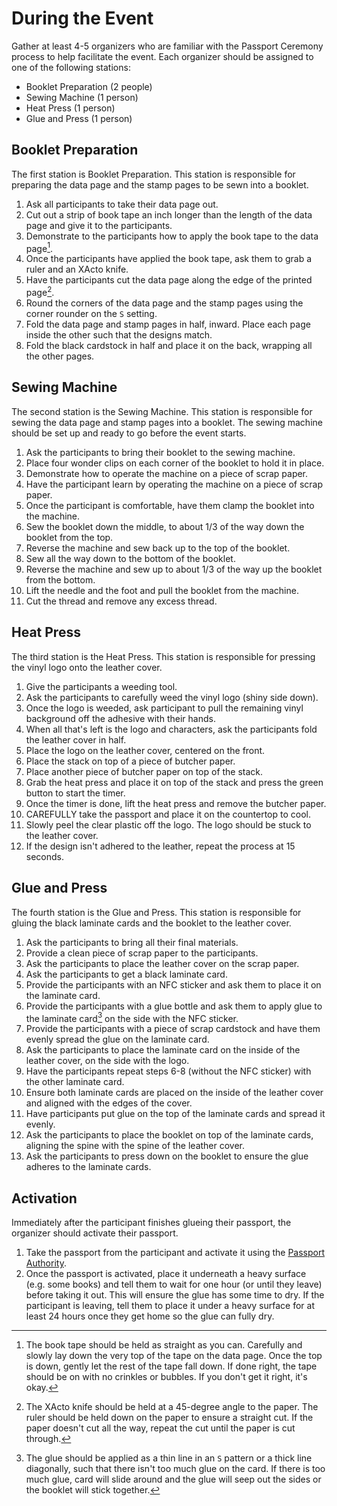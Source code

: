 # During the Event

Gather at least 4-5 organizers who are familiar with the Passport Ceremony process to help facilitate the event. Each
organizer should be assigned to one of the following stations:

- Booklet Preparation (2 people)
- Sewing Machine (1 person)
- Heat Press (1 person)
- Glue and Press (1 person)

## Booklet Preparation

The first station is Booklet Preparation. This station is responsible for preparing the data page and the stamp pages
to be sewn into a booklet.

1. Ask all participants to take their data page out.
2. Cut out a strip of book tape an inch longer than the length of the data page and give it to the participants.
3. Demonstrate to the participants how to apply the book tape to the data page[^1].
4. Once the participants have applied the book tape, ask them to grab a ruler and an XActo knife.
5. Have the participants cut the data page along the edge of the printed page[^2].
6. Round the corners of the data page and the stamp pages using the corner rounder on the `S` setting.
7. Fold the data page and stamp pages in half, inward. Place each page inside the other such that the designs match.
8. Fold the black cardstock in half and place it on the back, wrapping all the other pages.

## Sewing Machine

The second station is the Sewing Machine. This station is responsible for sewing the data page and stamp pages into a
booklet. The sewing machine should be set up and ready to go before the event starts.

1. Ask the participants to bring their booklet to the sewing machine.
2. Place four wonder clips on each corner of the booklet to hold it in place.
3. Demonstrate how to operate the machine on a piece of scrap paper.
4. Have the participant learn by operating the machine on a piece of scrap paper.
5. Once the participant is comfortable, have them clamp the booklet into the machine.
6. Sew the booklet down the middle, to about 1/3 of the way down the booklet from the top.
7. Reverse the machine and sew back up to the top of the booklet.
8. Sew all the way down to the bottom of the booklet.
9. Reverse the machine and sew up to about 1/3 of the way up the booklet from the bottom.
10. Lift the needle and the foot and pull the booklet from the machine.
11. Cut the thread and remove any excess thread.

## Heat Press

The third station is the Heat Press. This station is responsible for pressing the vinyl logo onto the leather cover.

1. Give the participants a weeding tool.
2. Ask the participants to carefully weed the vinyl logo (shiny side down).
3. Once the logo is weeded, ask participant to pull the remaining vinyl background off the adhesive with their hands.
4. When all that's left is the logo and characters, ask the participants fold the leather cover in half.
5. Place the logo on the leather cover, centered on the front.
6. Place the stack on top of a piece of butcher paper.
7. Place another piece of butcher paper on top of the stack.
8. Grab the heat press and place it on top of the stack and press the green button to start the timer.
9. Once the timer is done, lift the heat press and remove the butcher paper.
10. CAREFULLY take the passport and place it on the countertop to cool.
11. Slowly peel the clear plastic off the logo. The logo should be stuck to the leather cover.
12. If the design isn't adhered to the leather, repeat the process at 15 seconds.

## Glue and Press

The fourth station is the Glue and Press. This station is responsible for gluing the black laminate cards and the booklet
to the leather cover.

1. Ask the participants to bring all their final materials.
2. Provide a clean piece of scrap paper to the participants.
3. Ask the participants to place the leather cover on the scrap paper.
4. Ask the participants to get a black laminate card.
5. Provide the participants with an NFC sticker and ask them to place it on the laminate card.
6. Provide the participants with a glue bottle and ask them to apply glue to the laminate card[^3] on the side with the NFC sticker.
7. Provide the participants with a piece of scrap cardstock and have them evenly spread the glue on the laminate card.
8. Ask the participants to place the laminate card on the inside of the leather cover, on the side with the logo.
9. Have the participants repeat steps 6-8 (without the NFC sticker) with the other laminate card.
10. Ensure both laminate cards are placed on the inside of the leather cover and aligned with the edges of the cover.
11. Have participants put glue on the top of the laminate cards and spread it evenly.
12. Ask the participants to place the booklet on top of the laminate cards, aligning the spine with the spine of the leather cover.
13. Ask the participants to press down on the booklet to ensure the glue adheres to the laminate cards.

## Activation

Immediately after the participant finishes glueing their passport, the organizer should activate their passport.

1. Take the passport from the participant and activate it using the [Passport Authority](../../engineering/passports/authority/README.md).
2. Once the passport is activated, place it underneath a heavy surface (e.g. some books) and tell them to wait for one hour (or until they leave)
  before taking it out. This will ensure the glue has some time to dry. If the participant is leaving, tell them to place it
  under a heavy surface for at least 24 hours once they get home so the glue can fully dry.

[^1]: The book tape should be held as straight as you can. Carefully and slowly lay down the very top of the tape on the
      data page. Once the top is down, gently let the rest of the tape fall down. If done right, the tape should be on
      with no crinkles or bubbles. If you don't get it right, it's okay.
[^2]: The XActo knife should be held at a 45-degree angle to the paper. The ruler should be held down on the paper to
      ensure a straight cut. If the paper doesn't cut all the way, repeat the cut until the paper is cut through.
[^3]: The glue should be applied as a thin line in an `S` pattern or a thick line diagonally, such that there isn't too
      much glue on the card. If there is too much glue, card will slide around and the glue will seep out the sides or
      the booklet will stick together.
